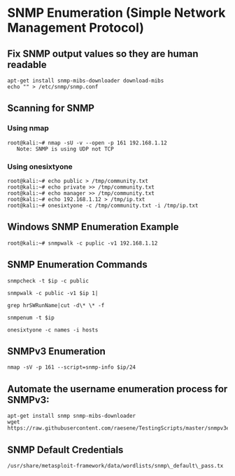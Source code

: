 # SNMP Enumeration (Simple Network Management Protocol)

## Fix SNMP output values so they are human readable

```ShellSession
apt-get install snmp-mibs-downloader download-mibs
echo "" > /etc/snmp/snmp.conf
```

## Scanning for SNMP

### Using nmap

```ShellSession
root@kali:~# nmap -sU -v --open -p 161 192.168.1.12
   Note: SNMP is using UDP not TCP
```

### Using onesixtyone

```ShellSession
root@kali:~# echo public > /tmp/community.txt
root@kali:~# echo private >> /tmp/community.txt
root@kali:~# echo manager >> /tmp/community.txt
root@kali:~# echo 192.168.1.12 > /tmp/ip.txt
root@kali:~# onesixtyone -c /tmp/community.txt -i /tmp/ip.txt
```

## Windows SNMP Enumeration Example

```ShellSession
root@kali:~# snmpwalk -c puplic -v1 192.168.1.12
```

## SNMP Enumeration Commands

```ShellSession
snmpcheck -t $ip -c public

snmpwalk -c public -v1 $ip 1|

grep hrSWRunName|cut -d\* \* -f

snmpenum -t $ip

onesixtyone -c names -i hosts
```

## SNMPv3 Enumeration

```ShellSession
nmap -sV -p 161 --script=snmp-info $ip/24
```

## Automate the username enumeration process for SNMPv3:

```ShellSession
apt-get install snmp snmp-mibs-downloader
wget https://raw.githubusercontent.com/raesene/TestingScripts/master/snmpv3enum.rb
```

## SNMP Default Credentials

```ShellSession
/usr/share/metasploit-framework/data/wordlists/snmp\_default\_pass.tx
```

